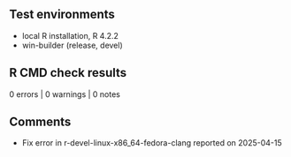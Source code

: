 ## Test environments

* local R installation, R 4.2.2
* win-builder (release, devel)

## R CMD check results

0 errors | 0 warnings | 0 notes

## Comments

* Fix error in r-devel-linux-x86_64-fedora-clang reported on 2025-04-15 
